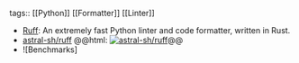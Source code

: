 tags:: [[Python]] [[Formatter]] [[Linter]]

- [Ruff](): An extremely fast Python linter and code formatter, written in Rust.
- [astral-sh/ruff](https://github.com/astral-sh/ruff)
  @@html: <a href="https://github.com/astral-sh/ruff/"><img src="https://github-readme-stats-astronomer.vercel.app/api/pin/?username=astral-sh&repo=ruff&theme=tokyonight" alt="astral-sh/ruff"/></a>@@
- ![Benchmarks]